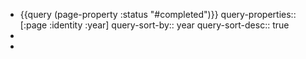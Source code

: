 - {{query (page-property :status "#completed")}}
  query-properties:: [:page :identity :year]
  query-sort-by:: year
  query-sort-desc:: true
-
-